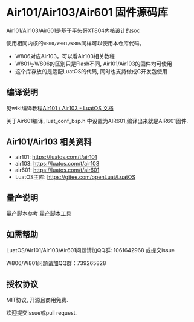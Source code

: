 # Air101/Air103/Air601 固件源码库

Air101/Air103/Air601是基于平头哥XT804内核设计的soc

使用相同内核的`W800/W801/W806`同样可以使用本仓库代码。

* W806对应Air103，可以看Air103相关教程
* W801与W806的区别只是Flash不同, Air101/Air103的固件均可使用
* 这个库存放的是适配LuatOS的代码, 同时也支持做成C开发包使用

## 编译说明
见wiki编译教程[Air101 / Air103 - LuatOS 文档](https://wiki.luatos.com/develop/compile/Air101.html)

关于Air601编译, luat_conf_bsp.h 中设置为AIR601,编译出来就是AIR601固件.

## Air101/Air103 相关资料

* air101: https://luatos.com/t/air101
* air103: https://luatos.com/t/air103
* air601: https://luatos.com/t/air601
* LuatOS主库: https://gitee.com/openLuat/LuatOS

## 量产说明

量产脚本参考 [量产脚本工具](./tools/量产脚本工具.md)

## 如需帮助

LuatOS/Air101/Air103/Air601问题请加QQ群: 1061642968 或提交issue

W806/W801问题请加QQ群：739265828

## 授权协议

MIT协议, 开源且商用免费.

欢迎提交issue或pull request.
